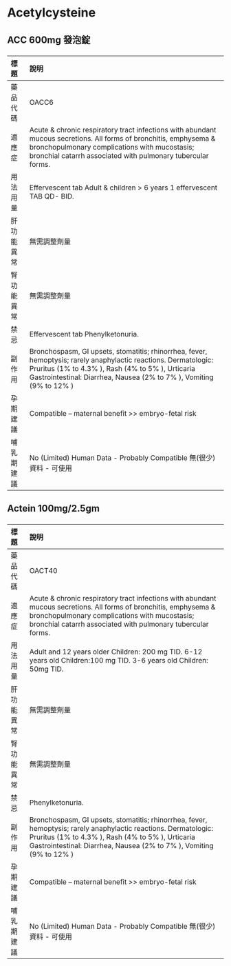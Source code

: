 # Acetylcysteine

## ACC 600mg 發泡錠

##### 

| 標題       | 說明                                                                                                                                                                                                                                       |
|:-----------|:-------------------------------------------------------------------------------------------------------------------------------------------------------------------------------------------------------------------------------------------|
| 藥品代碼   | OACC6                                                                                                                                                                                                                                      |
| 適應症     | Acute & chronic respiratory tract infections with abundant mucous secretions. All forms of bronchitis, emphysema & bronchopulmonary complications with mucostasis; bronchial catarrh associated with pulmonary tubercular forms.           |
| 用法用量   | Effervescent tab Adult & children > 6 years 1 effervescent TAB QD- BID.                                                                                                                                                                    |
| 肝功能異常 | 無需調整劑量                                                                                                                                                                                                                               |
| 腎功能異常 | 無需調整劑量                                                                                                                                                                                                                               |
| 禁忌       | Effervescent tab Phenylketonuria.                                                                                                                                                                                                          |
| 副作用     | Bronchospasm, GI upsets, stomatitis; rhinorrhea, fever, hemoptysis; rarely anaphylactic reactions. Dermatologic: Pruritus (1% to 4.3% ), Rash (4% to 5% ), Urticaria Gastrointestinal: Diarrhea, Nausea (2% to 7% ), Vomiting (9% to 12% ) |
| 孕期建議   | Compatible – maternal benefit >> embryo-fetal risk                                                                                                                                                                                         |
| 哺乳期建議 | No (Limited) Human Data - Probably Compatible 無(很少)資料 - 可使用                                                                                                                                                                        |

## Actein 100mg/2.5gm

##### 

| 標題       | 說明                                                                                                                                                                                                                                       |
|:-----------|:-------------------------------------------------------------------------------------------------------------------------------------------------------------------------------------------------------------------------------------------|
| 藥品代碼   | OACT40                                                                                                                                                                                                                                     |
| 適應症     | Acute & chronic respiratory tract infections with abundant mucous secretions. All forms of bronchitis, emphysema & bronchopulmonary complications with mucostasis; bronchial catarrh associated with pulmonary tubercular forms.           |
| 用法用量   | Adult and 12 years older Children: 200 mg TID. 6-12 years old Children:100 mg TID. 3-6 years old Children: 50mg TID.                                                                                                                       |
| 肝功能異常 | 無需調整劑量                                                                                                                                                                                                                               |
| 腎功能異常 | 無需調整劑量                                                                                                                                                                                                                               |
| 禁忌       | Phenylketonuria.                                                                                                                                                                                                                           |
| 副作用     | Bronchospasm, GI upsets, stomatitis; rhinorrhea, fever, hemoptysis; rarely anaphylactic reactions. Dermatologic: Pruritus (1% to 4.3% ), Rash (4% to 5% ), Urticaria Gastrointestinal: Diarrhea, Nausea (2% to 7% ), Vomiting (9% to 12% ) |
| 孕期建議   | Compatible – maternal benefit >> embryo-fetal risk                                                                                                                                                                                         |
| 哺乳期建議 | No (Limited) Human Data - Probably Compatible 無(很少)資料 - 可使用                                                                                                                                                                        |

